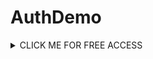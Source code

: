 # AuthDemo

<details><summary>CLICK ME FOR FREE ACCESS</summary>
<p>

#### MAKE BY Sayantan Kar...

#### Step 1. Add the JitPack repository to your build file

```java
	allprojects {
		repositories {
			...
			maven { url 'https://jitpack.io' }
		}
	}
```

#### Step 2. Add the dependency

```java
	dependencies {
	        implementation 'com.github.karsayantan:AuthDemo:Tag'
	}

</p>
</details>
